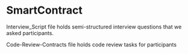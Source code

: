 # SmartContract

Interview_Script file holds semi-structured interview questions that we asked participants.

Code-Review-Contracts file holds code review tasks for participants
